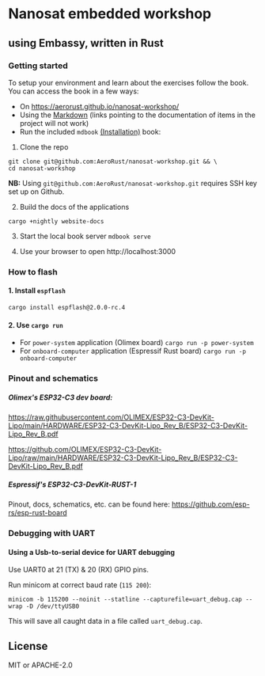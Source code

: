 # Nanosat embedded workshop
## using Embassy, written in Rust


### Getting started

To setup your environment and learn about the exercises follow the book.
You can access the book in a few ways:

- On https://aerorust.github.io/nanosat-workshop/
- Using the [Markdown](./docs/SUMMARY.md) (links pointing to the documentation of items in the project will not work)
- Run the included `mdbook` [(Installation)][mdbook-install] book:

[mdbook-install]: https://rust-lang.github.io/mdBook/guide/installation.html

1. Clone the repo
```
git clone git@github.com:AeroRust/nanosat-workshop.git && \ 
cd nanosat-workshop
```

**NB:** Using `git@github.com:AeroRust/nanosat-workshop.git` requires SSH key set up on Github.

2. Build the docs of the applications

`cargo +nightly website-docs`

3. Start the local book server
`mdbook serve`


1. Use your browser to open http://localhost:3000

### How to flash

#### 1. Install `espflash`

```
cargo install espflash@2.0.0-rc.4
```

#### 2. Use `cargo run`

- For `power-system` application (Olimex board) `cargo run -p power-system`
- For `onboard-computer` application (Espressif Rust board) `cargo run -p onboard-computer`


### Pinout and schematics


##### Olimex's ESP32-C3 dev board:

https://raw.githubusercontent.com/OLIMEX/ESP32-C3-DevKit-Lipo/main/HARDWARE/ESP32-C3-DevKit-Lipo_Rev_B/ESP32-C3-DevKit-Lipo_Rev_B.pdf

https://github.com/OLIMEX/ESP32-C3-DevKit-Lipo/raw/main/HARDWARE/ESP32-C3-DevKit-Lipo_Rev_B/ESP32-C3-DevKit-Lipo_Rev_B.pdf


##### Espressif's ESP32-C3-DevKit-RUST-1

Pinout, docs, schematics, etc. can be found here: https://github.com/esp-rs/esp-rust-board

### Debugging with UART

#### Using a Usb-to-serial device for UART debugging

Use UART0 at 21 (TX) & 20 (RX) GPIO pins.


Run minicom at correct baud rate (`115 200`):
```
minicom -b 115200 --noinit --statline --capturefile=uart_debug.cap --wrap -D /dev/ttyUSB0
```

This will save all caught data in a file called `uart_debug.cap`.


## License
MIT or APACHE-2.0